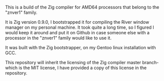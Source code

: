 This is a build of the Zig compiler for AMD64 processors that belong to the "znver1" family.

It is Zig version 0.9.0, I bootstrapped it for compiling the River window manager on my personal machine.
It took quite a long time, so I figured I would keep it around and put it on Github in case someone else with
a processor in the "znver1" family would like to use it.

It was built with the Zig bootstrapper, on my Gentoo linux installation with GCC.

This repository will inherit the licensing of the Zig compiler master branch- which is the MIT license,
I have provided a copy of this license in the repository.
